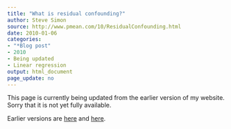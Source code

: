 ```yaml
---
title: "What is residual confounding?"
author: Steve Simon
source: http://www.pmean.com/10/ResidualConfounding.html
date: 2010-01-06
categories:
- "*Blog post"
- 2010
- Being updated
- Linear regression
output: html_document
page_update: no
---
```


This page is currently being updated from the earlier version of my website. Sorry that it is not yet fully available.

<!---More--->

Earlier versions are [here][sim1] and [here][sim2].

[sim1]: http://www.pmean.com/10/ResidualConfounding.html
[sim2]: http://new.pmean.com/what-is-residual-confounding/
